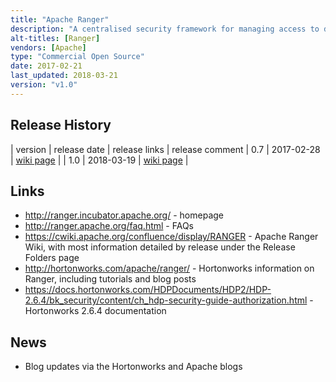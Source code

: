 ```yaml
---
title: "Apache Ranger"
description: "A centralised security framework for managing access to data in Hadoop.  Supports integration with LDAP and Active Directory for user authentication, a central policy server/store (with a web based administration interface and REST API), and plugins for Hadoop components (including HDFS, Hive, HBase, Storm, Knox, Solr, Kafka, YARN, Atlas and NiFi) to manage authorisation of user access to data.  Supports data masking and row level access policies (currently only supported by Hive), the ability to define policies against tags as well as directly against resources (with tags assigned to resources externally, e.g. in Apache Atlas), and the ability to use more complex conditions (e.g. denying access after an expiration date or based on a users location).  Extendable with the ability to add support for new services (Ranger Stacks) and to add custom decision rules (via content enrichers and condition evaluators).  Also supports a full audit capability of access requests and decisions, and a key management service for HDFS encryption keys.  An Apache project, donated in July 2014 as Argus by the Hortonworks following their acquisition of XA Secure, graaduating in February 2017.  Reached v1.0 in March 2018, and is still under active development with a range of contributors."
alt-titles: [Ranger]
vendors: [Apache]
type: "Commercial Open Source"
date: 2017-02-21
last_updated: 2018-03-21
version: "v1.0"
---
```

## Release History

| version | release date | release links | release comment
| 0.7 | 2017-02-28 | [wiki page](https://cwiki.apache.org/confluence/display/RANGER/0.7.0+Release+-+Apache+Ranger) |
| 1.0 | 2018-03-19 | [wiki page](https://cwiki.apache.org/confluence/display/RANGER/1.0.0+Release+-+Apache+Ranger) |

## Links

* <http://ranger.incubator.apache.org/> - homepage
* <http://ranger.apache.org/faq.html> - FAQs
* <https://cwiki.apache.org/confluence/display/RANGER> - Apache Ranger Wiki, with most information detailed by release under the Release Folders page
* <http://hortonworks.com/apache/ranger/> - Hortonworks information on Ranger, including tutorials and blog posts
* <https://docs.hortonworks.com/HDPDocuments/HDP2/HDP-2.6.4/bk_security/content/ch_hdp-security-guide-authorization.html> - Hortonworks 2.6.4 documentation

## News

* Blog updates via the Hortonworks and Apache blogs
